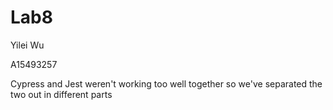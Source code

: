 # Lab8
Yilei Wu

A15493257


Cypress and Jest weren't working too well together
so we've separated the two out in different parts
